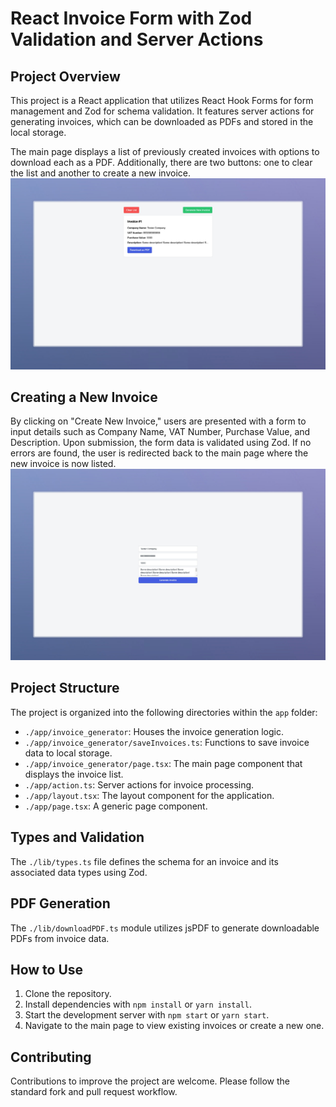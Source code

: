 # React Invoice Form with Zod Validation and Server Actions

## Project Overview

This project is a React application that utilizes React Hook Forms for form management and Zod for schema validation. It features server actions for generating invoices, which can be downloaded as PDFs and stored in the local storage.

The main page displays a list of previously created invoices with options to download each as a PDF. Additionally, there are two buttons: one to clear the list and another to create a new invoice.
![Main page img](photo_2024-01-19_20-20-49.png)

## Creating a New Invoice

By clicking on "Create New Invoice," users are presented with a form to input details such as Company Name, VAT Number, Purchase Value, and Description. Upon submission, the form data is validated using Zod. If no errors are found, the user is redirected back to the main page where the new invoice is now listed.
![Page Invoice Generator](photo_2024-01-19_20-20-43.png)

## Project Structure

The project is organized into the following directories within the `app` folder:

- `./app/invoice_generator`: Houses the invoice generation logic.
- `./app/invoice_generator/saveInvoices.ts`: Functions to save invoice data to local storage.
- `./app/invoice_generator/page.tsx`: The main page component that displays the invoice list.
- `./app/action.ts`: Server actions for invoice processing.
- `./app/layout.tsx`: The layout component for the application.
- `./app/page.tsx`: A generic page component.

## Types and Validation

The `./lib/types.ts` file defines the schema for an invoice and its associated data types using Zod.

## PDF Generation

The `./lib/downloadPDF.ts` module utilizes jsPDF to generate downloadable PDFs from invoice data.

## How to Use

1. Clone the repository.
2. Install dependencies with `npm install` or `yarn install`.
3. Start the development server with `npm start` or `yarn start`.
4. Navigate to the main page to view existing invoices or create a new one.

## Contributing

Contributions to improve the project are welcome. Please follow the standard fork and pull request workflow.
